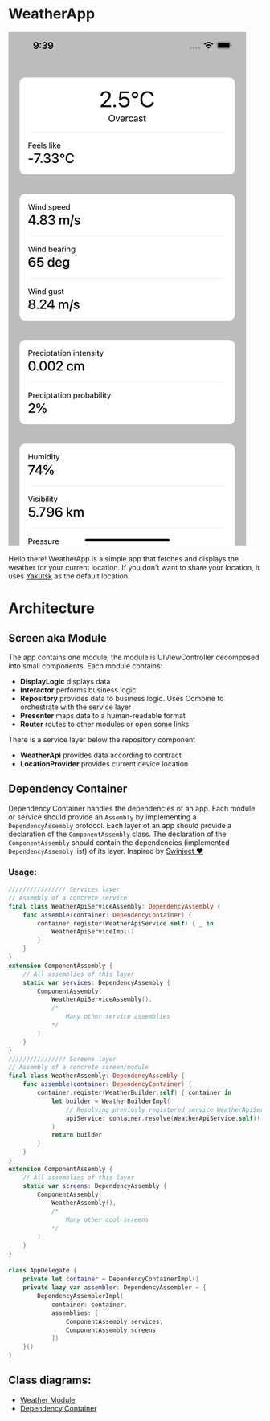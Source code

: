 # WeatherApp

![](Weather.png)

Hello there! WeatherApp is a simple app that fetches and displays the weather for your current location. If you don't want to share your location, it uses [Yakutsk](https://www.nationalgeographic.com/magazine/2018/02/explore-yakutsk-russia-coldest-city/) as the default location.

# Architecture

## Screen aka Module

The app contains one module, the module is UIViewController decomposed into small components. Each module contains:
- **DisplayLogic** displays data
- **Interactor** performs business logic
- **Repository** provides data to business logic. Uses Combine to orchestrate with the service layer
- **Presenter** maps data to a human-readable format
- **Router** routes to other modules or open some links

There is a service layer below the repository component
- **WeatherApi** provides data according to contract
- **LocationProvider** provides current device location

## Dependency Container

Dependency Container handles the dependencies of an app. Each module or service should provide an `Assembly` by implementing a `DependencyAssembly` protocol. Each layer of an app should provide a declaration of the `ComponentAssembly` class. The declaration of the `ComponentAssembly` should contain the dependencies (implemented `DependencyAssembly` list) of its layer. Inspired by [Swinject ❤️](https://github.com/Swinject/Swinject)

### Usage:
``` Swift
//////////////// Services layer
// Assembly of a concrete service
final class WeatherApiServiceAssembly: DependencyAssembly {
    func assemble(container: DependencyContainer) {
        container.register(WeatherApiService.self) { _ in
            WeatherApiServiceImpl()
        }
    }
}
extension ComponentAssembly {
    // All assemblies of this layer
    static var services: DependencyAssembly {
        ComponentAssembly(
            WeatherApiServiceAssembly(),
            /*
                Many other service assemblies
            */
        )
    }
}
//////////////// Screens layer
// Assembly of a concrete screen/module
final class WeatherAssembly: DependencyAssembly {
    func assemble(container: DependencyContainer) {
        container.register(WeatherBuilder.self) { container in
            let builder = WeatherBuilderImpl(
                // Resolving previosly registered service WeatherApiService
                apiService: container.resolve(WeatherApiService.self)!,
            )
            return builder
        }
    }
}
extension ComponentAssembly {
    // All assemblies of this layer
    static var screens: DependencyAssembly {
        ComponentAssembly(
            WeatherAssembly(),
            /*
                Many other cool screens
            */
        )
    }
}

class AppDelegate {
    private let container = DependencyContainerImpl()
    private lazy var assembler: DependencyAssembler = {
        DependencyAssemblerImpl(
            container: container,
            assemblies: [
                ComponentAssembly.services,
                ComponentAssembly.screens
            ])
    }()
}
```

## Class diagrams:
- [Weather Module](Weather.pdf)
- [Dependency Container](DependencyContainer.pdf)
